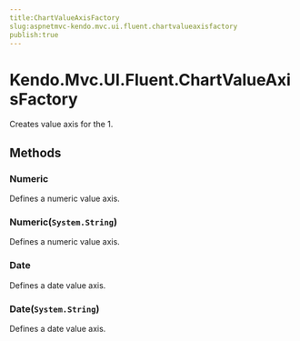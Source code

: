 ```yaml
---
title:ChartValueAxisFactory
slug:aspnetmvc-kendo.mvc.ui.fluent.chartvalueaxisfactory
publish:true
---
```


# Kendo.Mvc.UI.Fluent.ChartValueAxisFactory
Creates value axis for the 1.



## Methods

### Numeric
Defines a numeric value axis.





### Numeric(`System.String`)
Defines a numeric value axis.





### Date
Defines a date value axis.





### Date(`System.String`)
Defines a date value axis.






